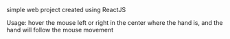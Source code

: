simple web project created using ReactJS

Usage: hover the mouse left or right in the center where the hand is, and the hand will follow the mouse movement
